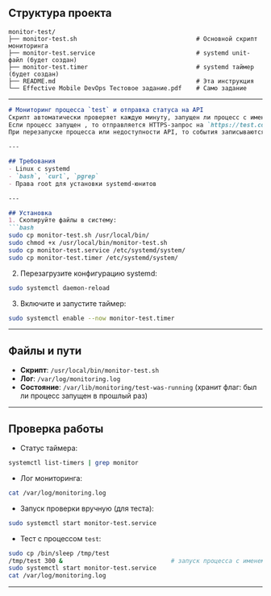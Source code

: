 ## Структура проекта

```
monitor-test/
├── monitor-test.sh                                 # Основной скрипт мониторинга
├── monitor-test.service                            # systemd unit-файл (будет создан)
├── monitor-test.timer                              # systemd таймер (будет создан)
├── README.md                                       # Эта инструкция
└── Effective Mobile DevOps Тестовое задание.pdf    # Само задание
```

---

```markdown
# Мониторинг процесса `test` и отправка статуса на API
Скрипт автоматически проверяет каждую минуту, запущен ли процесс с именем `test`.  
Если процесс запущен , то отправляется HTTPS-запрос на `https://test.com/monitoring/test/api`.  
При перезапуске процесса или недоступности API, то события записываются в лог.

---

## Требования
- Linux с systemd
- `bash`, `curl`, `pgrep`
- Права root для установки systemd-юнитов

---

## Установка
1. Скопируйте файлы в систему:
```bash
sudo cp monitor-test.sh /usr/local/bin/
sudo chmod +x /usr/local/bin/monitor-test.sh
sudo cp monitor-test.service /etc/systemd/system/
sudo cp monitor-test.timer /etc/systemd/system/
```

2. Перезагрузите конфигурацию systemd:
```bash
sudo systemctl daemon-reload
```

3. Включите и запустите таймер:
```bash
sudo systemctl enable --now monitor-test.timer
```

---

## Файлы и пути
- **Скрипт**: `/usr/local/bin/monitor-test.sh`
- **Лог**: `/var/log/monitoring.log`
- **Состояние**: `/var/lib/monitoring/test-was-running` (хранит флаг: был ли процесс запущен в прошлый раз)

---

## Проверка работы
-  Статус таймера:
```bash
systemctl list-timers | grep monitor
```
- Лог мониторинга:
```bash
cat /var/log/monitoring.log
```

- Запуск проверки вручную (для теста):
```bash
sudo systemctl start monitor-test.service
```

- Тест с процессом `test`:
```bash
sudo cp /bin/sleep /tmp/test
/tmp/test 300 &                              # запуск процесса с именем "test" на 5 минут
sudo systemctl start monitor-test.service
cat /var/log/monitoring.log
```

---